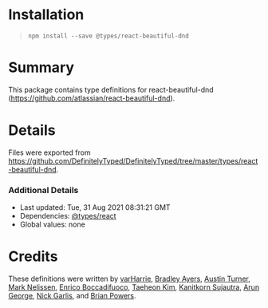 # Installation
> `npm install --save @types/react-beautiful-dnd`

# Summary
This package contains type definitions for react-beautiful-dnd (https://github.com/atlassian/react-beautiful-dnd).

# Details
Files were exported from https://github.com/DefinitelyTyped/DefinitelyTyped/tree/master/types/react-beautiful-dnd.

### Additional Details
 * Last updated: Tue, 31 Aug 2021 08:31:21 GMT
 * Dependencies: [@types/react](https://npmjs.com/package/@types/react)
 * Global values: none

# Credits
These definitions were written by [varHarrie](https://github.com/varHarrie), [Bradley Ayers](https://github.com/bradleyayers), [Austin Turner](https://github.com/paustint), [Mark Nelissen](https://github.com/marknelissen), [Enrico Boccadifuoco](https://github.com/enricoboccadifuoco), [Taeheon Kim](https://github.com/lonyele), [Kanitkorn Sujautra](https://github.com/lukyth), [Arun George](https://github.com/aruniverse), [Nick Garlis](https://github.com/nickgarlis), and [Brian Powers](https://github.com/brianspowers).
